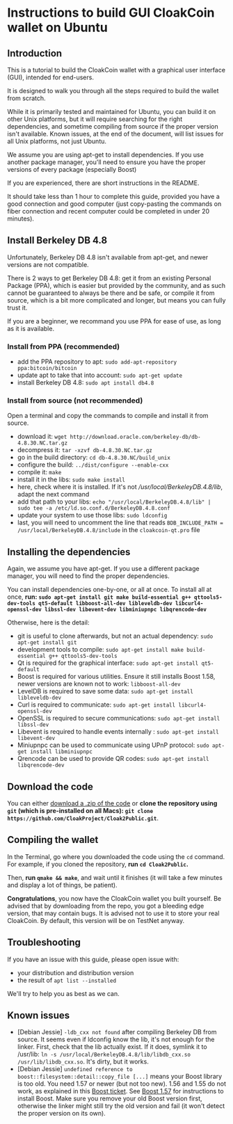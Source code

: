 # Instructions to build GUI CloakCoin wallet on Ubuntu

## Introduction

This is a tutorial to build the CloakCoin wallet with a graphical user interface (GUI), intended for end-users.

It is designed to walk you through all the steps required to build the wallet from scratch.

While it is primarily tested and maintained for Ubuntu, you can build it on other Unix platforms, but it will require searching for the right dependencies, and sometime compiling from source if the proper version isn't available. Known issues, at the end of the document, will list issues for all Unix platforms, not just Ubuntu.

We assume you are using apt-get to install dependencies. If you use another package manager, you'll need to ensure you have the proper versions of every package (especially Boost)

If you are experienced, there are short instructions in the README.

It should take less than 1 hour to complete this guide, provided you have a good connection and good computer (just copy-pasting the commands on fiber connection and recent computer could be completed in under 20 minutes).


## Install Berkeley DB 4.8 

Unfortunately, Berkeley DB 4.8 isn't available from apt-get, and newer versions are not compatible.

There is 2 ways to get Berkeley DB 4.8: get it from an existing Personal Package (PPA), which is easier but provided by the community, and as such cannot be guaranteed to always be there and be safe, or compile it from source, which is a bit more complicated and longer, but means you can fully trust it.

If you are a beginner, we recommand you use PPA for ease of use, as long as it is available.

### Install from PPA (recommended)

* add the PPA repository to apt: `sudo add-apt-repository ppa:bitcoin/bitcoin`
* update apt to take that into account: `sudo apt-get update`
* install Berkeley DB 4.8: `sudo apt install db4.8`

### Install from source (not recommended)

Open a terminal and copy the commands to compile and install it from source.

* download it: `wget http://download.oracle.com/berkeley-db/db-4.8.30.NC.tar.gz`
* decompress it: `tar -xzvf db-4.8.30.NC.tar.gz`
* go in the build directory: `cd db-4.8.30.NC/build_unix`
* configure the build: `../dist/configure --enable-cxx`
* compile it: `make`
* install it in the libs: `sudo make install`
* here, check where it is installed. If it's not _/usr/local/BerkeleyDB.4.8/lib_, adapt the next command
* add that path to your libs: `echo "/usr/local/BerkeleyDB.4.8/lib" | sudo tee -a /etc/ld.so.conf.d/BerkeleyDB.4.8.conf`
* update your system to use those libs: `sudo ldconfig`
* last, you will need to uncomment the line that reads `BDB_INCLUDE_PATH = /usr/local/BerkeleyDB.4.8/include` in the `cloakcoin-qt.pro` file


## Installing the dependencies

Again, we assume you have apt-get. If you use a different package manager, you will need to find the proper dependencies.

You can install dependencies one-by-one, or all at once.
To install all at once, **run: `sudo apt-get install git make build-essential g++ qttools5-dev-tools qt5-default libboost-all-dev libleveldb-dev libcurl4-openssl-dev libssl-dev libevent-dev libminiupnpc libqrencode-dev`**

Otherwise, here is the detail:
* git is useful to clone afterwards, but not an actual dependency: `sudo apt-get install git`
* development tools to compile: `sudo apt-get install make build-essential g++ qttools5-dev-tools`
* Qt is required for the graphical interface: `sudo apt-get install qt5-default`
* Boost is required for various utilities. Ensure it still installs Boost 1.58, newer versions are known not to work: `libboost-all-dev`
* LevelDB is required to save some data: `sudo apt-get install libleveldb-dev`
* Curl is required to communicate: `sudo apt-get install libcurl4-openssl-dev`
* OpenSSL is required to secure communications: `sudo apt-get install libssl-dev`
* Libevent is required to handle events internally : `sudo apt-get install libevent-dev`
* Miniupnpc can be used to communicate using UPnP protocol: `sudo apt-get install libminiupnpc`
* Qrencode can be used to provide QR codes: `sudo apt-get install libqrencode-dev`


## Download the code

You can either [download a .zip of the code](https://github.com/CloakProject/Cloak2Public/archive/master.zip) or **clone the repository using `git` (which is pre-installed on all Macs): `git clone https://github.com/CloakProject/Cloak2Public.git`**.


## Compiling the wallet

In the Terminal, go where you downloaded the code using the `cd` command. For example, if you cloned the repository, **run `cd Cloak2Public`.**

Then, **run `qmake && make`**, and wait until it finishes (it will take a few minutes and display a lot of things, be patient).

**Congratulations**, you now have the CloakCoin wallet you built yourself. Be advised that by downloading from the repo, you got a bleeding edge version, that may contain bugs.
It is advised not to use it to store your real CloakCoin. By default, this version will be on TestNet anyway.

## Troubleshooting

If you have an issue with this guide, please open issue with:
* your distribution and distribution version
* the result of `apt list --installed`

We'll try to help you as best as we can.

## Known issues

* [Debian Jessie] `-ldb_cxx not found` after compiling Berkeley DB from source. It seems even if ldconfig know the lib, it's not enough for the linker. First, check that the lib actually exist. If it does, symlink it to /usr/lib: `ln -s /usr/local/BerkeleyDB.4.8/lib/libdb_cxx.so /usr/lib/libdb_cxx.so`. It's dirty, but it works.
* [Debian Jessie] `undefined reference to boost::filesystem::detail::copy_file [...]` means your Boost library is too old. You need 1.57 or newer (but not too new). 1.56 and 1.55 do not work, as explained in this [Boost ticket](https://svn.boost.org/trac10/ticket/10038). See [Boost 1.57](http://www.boost.org/doc/libs/1_57_0/more/getting_started/unix-variants.html) for instructions to install Boost. Make sure you remove your old Boost version first, otherwise the linker might still try the old version and fail (it won't detect the proper version on its own).
